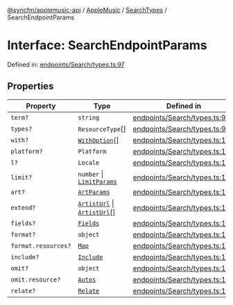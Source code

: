 [@syncfm/applemusic-api](../../../../../../globals.md) / [AppleMusic](../../../index.md) / [SearchTypes](../index.md) / SearchEndpointParams

# Interface: SearchEndpointParams

Defined in: [endpoints/Search/types.ts:97](https://github.com/sync-fm/applemusic-api/blob/a6a8471d4d51a41f6bd8af9d95c8abf0126e10f4/src/endpoints/Search/types.ts#L97)

## Properties

| Property | Type | Defined in |
| ------ | ------ | ------ |
| <a id="term"></a> `term?` | `string` | [endpoints/Search/types.ts:98](https://github.com/sync-fm/applemusic-api/blob/a6a8471d4d51a41f6bd8af9d95c8abf0126e10f4/src/endpoints/Search/types.ts#L98) |
| <a id="types"></a> `types?` | `ResourceType`[] | [endpoints/Search/types.ts:99](https://github.com/sync-fm/applemusic-api/blob/a6a8471d4d51a41f6bd8af9d95c8abf0126e10f4/src/endpoints/Search/types.ts#L99) |
| <a id="with"></a> `with?` | [`WithOption`](../enumerations/WithOption.md)[] | [endpoints/Search/types.ts:100](https://github.com/sync-fm/applemusic-api/blob/a6a8471d4d51a41f6bd8af9d95c8abf0126e10f4/src/endpoints/Search/types.ts#L100) |
| <a id="platform"></a> `platform?` | `Platform` | [endpoints/Search/types.ts:101](https://github.com/sync-fm/applemusic-api/blob/a6a8471d4d51a41f6bd8af9d95c8abf0126e10f4/src/endpoints/Search/types.ts#L101) |
| <a id="l"></a> `l?` | `Locale` | [endpoints/Search/types.ts:102](https://github.com/sync-fm/applemusic-api/blob/a6a8471d4d51a41f6bd8af9d95c8abf0126e10f4/src/endpoints/Search/types.ts#L102) |
| <a id="limit"></a> `limit?` | `number` \| [`LimitParams`](LimitParams.md) | [endpoints/Search/types.ts:103](https://github.com/sync-fm/applemusic-api/blob/a6a8471d4d51a41f6bd8af9d95c8abf0126e10f4/src/endpoints/Search/types.ts#L103) |
| <a id="art"></a> `art?` | [`ArtParams`](ArtParams.md) | [endpoints/Search/types.ts:105](https://github.com/sync-fm/applemusic-api/blob/a6a8471d4d51a41f6bd8af9d95c8abf0126e10f4/src/endpoints/Search/types.ts#L105) |
| <a id="extend"></a> `extend?` | [`ArtistUrl`](../enumerations/ExtendOption.md#artisturl) \| [`ArtistUrl`](../enumerations/ExtendOption.md#artisturl)[] | [endpoints/Search/types.ts:106](https://github.com/sync-fm/applemusic-api/blob/a6a8471d4d51a41f6bd8af9d95c8abf0126e10f4/src/endpoints/Search/types.ts#L106) |
| <a id="fields"></a> `fields?` | [`Fields`](Fields.md) | [endpoints/Search/types.ts:107](https://github.com/sync-fm/applemusic-api/blob/a6a8471d4d51a41f6bd8af9d95c8abf0126e10f4/src/endpoints/Search/types.ts#L107) |
| <a id="format"></a> `format?` | `object` | [endpoints/Search/types.ts:108](https://github.com/sync-fm/applemusic-api/blob/a6a8471d4d51a41f6bd8af9d95c8abf0126e10f4/src/endpoints/Search/types.ts#L108) |
| `format.resources?` | [`Map`](../enumerations/FormatResources.md#map) | [endpoints/Search/types.ts:109](https://github.com/sync-fm/applemusic-api/blob/a6a8471d4d51a41f6bd8af9d95c8abf0126e10f4/src/endpoints/Search/types.ts#L109) |
| <a id="include"></a> `include?` | [`Include`](Include.md) | [endpoints/Search/types.ts:111](https://github.com/sync-fm/applemusic-api/blob/a6a8471d4d51a41f6bd8af9d95c8abf0126e10f4/src/endpoints/Search/types.ts#L111) |
| <a id="omit"></a> `omit?` | `object` | [endpoints/Search/types.ts:112](https://github.com/sync-fm/applemusic-api/blob/a6a8471d4d51a41f6bd8af9d95c8abf0126e10f4/src/endpoints/Search/types.ts#L112) |
| `omit.resource?` | [`Autos`](../enumerations/OmitResource.md#autos) | [endpoints/Search/types.ts:113](https://github.com/sync-fm/applemusic-api/blob/a6a8471d4d51a41f6bd8af9d95c8abf0126e10f4/src/endpoints/Search/types.ts#L113) |
| <a id="relate"></a> `relate?` | [`Relate`](Relate.md) | [endpoints/Search/types.ts:115](https://github.com/sync-fm/applemusic-api/blob/a6a8471d4d51a41f6bd8af9d95c8abf0126e10f4/src/endpoints/Search/types.ts#L115) |
